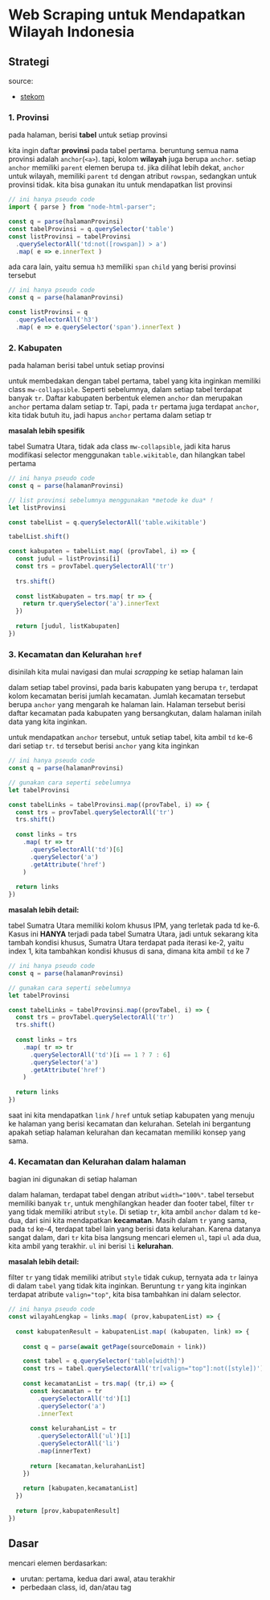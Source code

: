 # Web Scraping untuk Mendapatkan Wilayah Indonesia


## Strategi

source:
- [stekom](https://p2k.stekom.ac.id/ensiklopedia/Daftar_kabupaten_dan_kota_di_Indonesia)

### 1. Provinsi

pada halaman, berisi **tabel** untuk setiap provinsi

kita ingin daftar **provinsi** pada tabel pertama.
beruntung semua nama provinsi adalah `anchor`(`<a>`).
tapi, kolom **wilayah** juga berupa `anchor`.
setiap `anchor` memiliki `parent` elemen berupa `td`.
jika dilihat lebih dekat, `anchor` untuk wilayah, memiliki `parent` `td` dengan atribut `rowspan`, sedangkan untuk provinsi tidak.
kita bisa gunakan itu untuk mendapatkan list provinsi

```js
// ini hanya pseudo code
import { parse } from "node-html-parser";

const q = parse(halamanProvinsi)
const tabelProvinsi = q.querySelector('table')
const listProvinsi = tabelProvinsi
  .querySelectorAll('td:not([rowspan]) > a')
  .map( e => e.innerText )
```

ada cara lain, yaitu semua `h3` memiliki `span` `child` yang berisi provinsi tersebut

```js
// ini hanya pseudo code
const q = parse(halamanProvinsi)

const listProvinsi = q
  .querySelectorAll('h3')
  .map( e => e.querySelector('span').innerText )
```

### 2. Kabupaten

pada halaman berisi tabel untuk setiap provinsi

untuk membedakan dengan tabel pertama, tabel yang kita inginkan memiliki class `mw-collapsible`. Seperti sebelumnya, dalam setiap tabel terdapat banyak `tr`. Daftar kabupaten berbentuk elemen `anchor` dan merupakan `anchor` pertama dalam setiap tr. Tapi, pada `tr` pertama juga terdapat `anchor`, kita tidak butuh itu, jadi hapus `anchor` pertama dalam setiap tr

**masalah lebih spesifik**

tabel Sumatra Utara, tidak ada class `mw-collapsible`, jadi kita harus modifikasi selector menggunakan `table.wikitable`, dan hilangkan tabel pertama

```js
// ini hanya pseudo code
const q = parse(halamanProvinsi)

// list provinsi sebelumnya menggunakan *metode ke dua* !
let listProvinsi

const tabelList = q.querySelectorAll('table.wikitable')

tabelList.shift()

const kabupaten = tabelList.map( (provTabel, i) => {
  const judul = listProvinsi[i]
  const trs = provTabel.querySelectorAll('tr')
  
  trs.shift()
  
  const listKabupaten = trs.map( tr => {
    return tr.querySelector('a').innerText
  })
  
  return [judul, listKabupaten]
})
```

### 3. Kecamatan dan Kelurahan `href`

disinilah kita mulai navigasi dan mulai _scrapping_ ke setiap halaman lain

dalam setiap tabel provinsi, pada baris kabupaten yang berupa `tr`, terdapat kolom kecamatan berisi jumlah kecamatan. Jumlah kecamatan tersebut berupa `anchor` yang mengarah ke halaman lain. Halaman tersebut berisi daftar kecamatan pada kabupaten yang bersangkutan, dalam halaman inilah data yang kita inginkan.

untuk mendapatkan `anchor` tersebut, untuk setiap tabel, kita ambil `td` ke-6 dari setiap `tr`. `td` tersebut berisi `anchor` yang kita inginkan


```js
// ini hanya pseudo code
const q = parse(halamanProvinsi)

// gunakan cara seperti sebelumnya
let tabelProvinsi

const tabelLinks = tabelProvinsi.map((provTabel, i) => {
  const trs = provTabel.querySelectorAll('tr')
  trs.shift()
  
  const links = trs
    .map( tr => tr
      .querySelectorAll('td')[6]
      .querySelector('a')
      .getAttribute('href')
    )
  
  return links
})
```

**masalah lebih detail:**

tabel Sumatra Utara memiliki kolom khusus IPM, yang terletak pada td ke-6. Kasus ini **HANYA** terjadi pada tabel Sumatra Utara, jadi untuk sekarang kita tambah kondisi khusus, Sumatra Utara terdapat pada iterasi ke-2, yaitu index 1, kita tambahkan kondisi khusus di sana, dimana kita ambil `td` ke 7


```js
// ini hanya pseudo code
const q = parse(halamanProvinsi)

// gunakan cara seperti sebelumnya
let tabelProvinsi

const tabelLinks = tabelProvinsi.map((provTabel, i) => {
  const trs = provTabel.querySelectorAll('tr')
  trs.shift()
  
  const links = trs
    .map( tr => tr
      .querySelectorAll('td')[i == 1 ? 7 : 6]
      .querySelector('a')
      .getAttribute('href')
    )
  
  return links
})
```

saat ini kita mendapatkan `link` / `href` untuk setiap kabupaten yang menuju ke halaman yang berisi kecamatan dan kelurahan. Setelah ini bergantung apakah setiap halaman kelurahan dan kecamatan memiliki konsep yang sama.

### 4. Kecamatan dan Kelurahan dalam halaman

bagian ini digunakan di setiap halaman

dalam halaman, terdapat tabel dengan atribut `width="100%"`. tabel tersebut memiliki banyak `tr`, untuk menghilangkan header dan footer tabel, filter `tr` yang tidak memiliki atribut `style`. Di setiap `tr`, kita ambil `anchor` dalam `td` ke-dua, dari sini kita mendapatkan **kecamatan**. Masih dalam `tr` yang sama, pada `td` ke-4, terdapat tabel lain yang berisi data kelurahan. Karena datanya sangat dalam, dari `tr` kita bisa langsung mencari elemen `ul`, tapi `ul` ada dua, kita ambil yang terakhir. `ul` ini berisi `li` **kelurahan**.

**masalah lebih detail:**

filter `tr` yang tidak memiliki atribut `style` tidak cukup, ternyata ada `tr` lainya di dalam `tabel` yang tidak kita inginkan. Beruntung `tr` yang kita inginkan terdapat atribute `valign="top"`, kita bisa tambahkan ini dalam selector. 

```js
// ini hanya pseudo code
const wilayahLengkap = links.map( (prov,kabupatenList) => {
  
  const kabupatenResult = kabupatenList.map( (kabupaten, link) => {
      
    const q = parse(await getPage(sourceDomain + link))

    const tabel = q.querySelector('table[width]')
    const trs = tabel.querySelectorAll('tr[valign="top"]:not([style])')
    
    const kecamatanList = trs.map( (tr,i) => {
      const kecamatan = tr
        .querySelectorAll('td')[1]
        .querySelector('a')
        .innerText
      
      const kelurahanList = tr
        .querySelectorAll('ul')[1]
        .querySelectorAll('li')
        .map(innerText)
      
      return [kecamatan,kelurahanList]
    })
    
    return [kabupaten,kecamatanList]
  })
  
  return [prov,kabupatenResult]
})
```

## Dasar

mencari elemen berdasarkan:

- urutan: pertama, kedua dari awal, atau terakhir
- perbedaan class, id, dan/atau tag